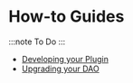 # How-to Guides

:::note
To Do
:::

- [Developing your Plugin](01-plugin-development/index.md)
- [Upgrading your DAO](02-dao-upgrading/index.md)
